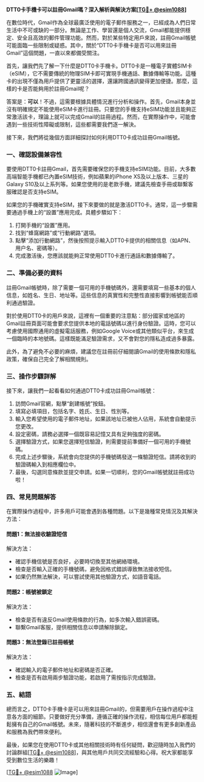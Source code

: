**DTT0卡手機卡可以註冊Gmail嗎？深入解析與解決方案[[TG💪+ @esim1088](https://t.me/s/esim1088)]**

在數位時代，Gmail作為全球最廣泛使用的電子郵件服務之一，已經成為人們日常生活中不可或缺的一部分。無論是工作、學習還是個人交流，Gmail都能提供穩定、安全且高效的郵件管理功能。然而，對於某些特定用戶來說，註冊Gmail帳號可能面臨一些限制或疑惑。其中，關於“DTT0卡手機卡是否可以用來註冊Gmail”這個問題，一直以來都備受關注。

首先，讓我們先了解一下什麼是DTT0卡手機卡。DTT0卡是一種電子實體SIM卡（eSIM），它不需要傳統的物理SIM卡即可實現手機通話、數據傳輸等功能。這種卡的出現不僅為用戶提供了更靈活的選擇，還讓跨國通訊變得更加便捷。那麼，這樣的卡是否能夠用於註冊Gmail呢？

答案是：**可以**！不過，這需要根據具體情況進行分析和操作。首先，Gmail本身並沒有明確規定不能使用eSIM卡進行註冊。只要您的手機支持eSIM功能並且能夠正常激活該卡，理論上就可以完成Gmail的註冊過程。然而，在實際操作中，可能會遇到一些技術性障礙或限制，這些都需要我們逐一解決。

接下來，我們將從幾個方面詳細探討如何利用DTT0卡成功註冊Gmail帳號。

### 一、確認設備兼容性

要使用DTT0卡註冊Gmail，首先需要確保您的手機支持eSIM功能。目前，大多數高端智能手機都已內置eSIM技術，例如蘋果的iPhone XS及以上版本、三星的Galaxy S10及以上系列等。如果您使用的是老款手機，建議先檢查手冊或聯繫客服確認是否支持eSIM。

如果您的手機確實支持eSIM，接下來要做的就是激活DTT0卡。通常，這一步驟需要通過手機上的“設置”應用完成。具體步驟如下：

1. 打開手機的“設置”應用。
2. 找到“蜂窩網路”或“行動網路”選項。
3. 點擊“添加行動網路”，然後按照提示輸入DTT0卡提供的相關信息（如APN、用户名、密碼等）。
4. 完成激活後，您應該就能夠正常使用DTT0卡進行通話和數據傳輸了。

### 二、準備必要的資料

註冊Gmail帳號時，除了需要一個可用的手機號碼外，還需要填寫一些基本的個人信息，如姓名、生日、地址等。這些信息的真實性和完整性直接影響到帳號能否順利通過驗證。

對於使用DTT0卡的用戶來說，這裡有一個重要的注意點：部分國家或地區的Gmail註冊頁面可能會要求您提供本地的電話號碼以進行身份驗證。這時，您可以考慮使用國際通用的虛擬電話服務，例如Google Voice或其他類似平台，來生成一個臨時的本地號碼。這樣既能滿足驗證需求，又不會對您的隱私造成過多暴露。

此外，為了避免不必要的麻煩，建議您在註冊前仔細閱讀Gmail的使用條款和隱私政策，確保自己完全了解相關規則。

### 三、操作步驟詳解

接下來，讓我們一起看看如何通過DTT0卡成功註冊Gmail帳號：

1. 訪問Gmail官網，點擊“創建帳號”按鈕。
2. 填寫必填項目，包括名字、姓氏、生日、性別等。
3. 輸入您希望使用的電子郵件地址，如果該地址已被他人佔用，系統會自動提示您更改。
4. 設定密碼，請務必選擇一個既容易記憶又具有足夠強度的密碼。
5. 選擇驗證方式，如果您選擇短信驗證，則需要提前準備好一個可用的手機號碼。
6. 完成上述步驟後，系統會向您提供的手機號碼發送一條驗證短信。請將收到的驗證碼輸入到相應欄位中。
7. 最後，勾選同意條款並提交申請。如果一切順利，您的Gmail帳號就註冊成功啦！

### 四、常見問題解答

在實際操作過程中，許多用戶可能會遇到各種問題。以下是幾種常見情況及其解決方法：

#### 問題1：無法接收驗證短信
解決方法：
- 確認手機信號是否良好，必要時切換至其他網絡環境。
- 檢查是否輸入正確的手機號碼，避免因格式錯誤導致無法接收短信。
- 如果仍然無法解決，可以嘗試使用其他驗證方式，如語音電話。

#### 問題2：帳號被鎖定
解決方法：
- 檢查是否有違反Gmail使用條款的行為，如多次輸入錯誤密碼。
- 聯繫Gmail客服，提供相關信息以申請解除鎖定。

#### 問題3：無法登錄已註冊帳號
解決方法：
- 確認輸入的電子郵件地址和密碼是否正確。
- 檢查是否有啟用兩步驗證功能，若啟用了需按指示完成驗證。

### 五、結語

總而言之，DTT0卡手機卡是可以用來註冊Gmail的，但需要用戶在操作過程中注意各方面的細節。只要做好充分準備，遵循正確的操作流程，相信每位用戶都能輕鬆擁有自己的Gmail帳號。未來，隨著科技的不斷進步，相信還會有更多創新產品和服務為我們帶來便利。

最後，如果您在使用DTT0卡或其他相關技術時有任何疑問，歡迎隨時加入我們的討論群組[[TG💪+ @esim1088](https://t.me/s/esim1088)]，與其他用戶共同交流經驗和心得。祝大家都能享受到數位生活的樂趣！

[[TG💪+ @esim1088](https://t.me/s/esim1088) ![Image](https://i.postimg.cc/4NQfJmqS/Snipaste-2025-05-13-00-14-12.png)]